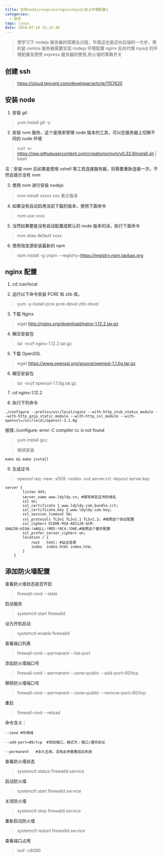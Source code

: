 ```yaml
---
title: 实现nodejs+express+nginx+mysql线上环境配置1
categories:
  - 技术
tags: linux
date: 2018-07-16 15:15:38
---
```




> 想学习下 nodejs 服务器的搭建全过程，毕竟这也是迈向后端的一大步，用的是 centos 服务器需要实现 nodejs 环境配置 nginx 反向代理 mysql 的环境配置及使用 express 服务器的使用,防火墙的策略开关

 <!-- more -->   

## 创建 ssh

> https://cloud.tencent.com/developer/article/1157620

## 安装 node

1.  安装 git

> yum install git -y

2.  安装 nvm 服务，这个是用来管理 node 版本的工具，可以在服务器上切换不同的 node 环境

> curl -o- https://raw.githubusercontent.com/creationix/nvm/v0.33.9/install.sh | bash

注：安装 nvm 后如果是使用 xshell 等工具连接服务器，则需要重新连接一次，不然会提示没有 nvm

3.  使用 nvm 进行安装 nodejs

> nvm install vxxxx xxx 表示版本

4.  如果没有自动启用当前下载的版本，使用下面命令

> nvm use vxxx

5.  当然如果要是没有自动配置成默认的 node 版本的话，执行下面命令

> nvm alias default vxxx

6.  使用淘宝源安装最新的 npm

> npm install -g cnpm --registry=https://registry.npm.taobao.org

## nginx 配置

1.  cd /usr/local

2.  运行以下命令安装 PCRE 和 zlib 库。

> yum -y install pcre pcre-devel zlib-devel

3.  下载 Nginx

> wget http://nginx.org/download/nginx-1.12.2.tar.gz

4.  解压安装包

> tar -xvzf nginx-1.12.2.tar.gz

5.  下载 OpenSSL

> wget https://www.openssl.org/source/openssl-1.1.0g.tar.gz

6.  解压安装包

> tar -xvzf openssl-1.1.0g.tar.gz

7.  cd nginx-1.12.2

8.  执行下列命令

```vim
./configure --prefix=/usr/local/nginx --with-http_stub_status_module --with-http_gzip_static_module --with-http_ssl_module --with-openssl=/usr/local/openssl-1.1.0g
```

报错:./configure: error: C compiler cc is not found

> yum install gcc

> 继续安装

```vim
make && make install
```

9.  生成证书

> openssl req -new -x509 -nodes -out server.crt -keyout server.key

```nginx
server {
        listen 443;
        server_name www.ldyldy.cn; #填写绑定证书的域名
        ssl on;
        ssl_certificate 1_www.ldyldy.com_bundle.crt;
        ssl_certificate_key 2_www.ldyldy.com.key;
        ssl_session_timeout 5m;
        ssl_protocols TLSv1 TLSv1.1 TLSv1.2; #按照这个协议配置
        ssl_ciphers ECDHE-RSA-AES128-GCM-SHA256:HIGH:!aNULL:!MD5:!RC4:!DHE;#按照这个套件配置
        ssl_prefer_server_ciphers on;
        location / {
            root   html; #站点目录
            index  index.html index.htm;
        }
    }
```

## 添加防火墙配置

查看防火墙状态是否开启

> firewall-cmd --state

启动服务

> systemctl start firewalld

设为开机启动

> systemctl enable firewalld

查看端口列表

> firewall-cmd --permanent --list-port

添加防火墙端口号

> firewall-cmd --permanent --zone=public --add-port=80/tcp

移除防火墙端口号

> firewall-cmd --permanent --zone=public --remove-port=80/tcp

重启

> firewall-cmd --reload

命令含义：

```nginx
--zone #作用域

--add-port=80/tcp  #添加端口，格式为：端口/通讯协议

--permanent   #永久生效，没有此参数重启后失效
```

查看防火墙状态

> systemctl status firewalld.service

启动防火墙

> systemctl start firewalld.service

关闭防火墙

> systemctl stop firewalld.service

重新启动防火墙

> systemctl restart firewalld.service

查看端口占用

> lsof -i:8080
